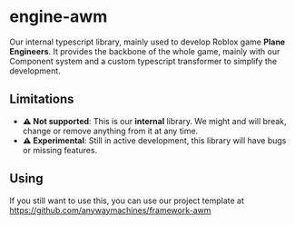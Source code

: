 # engine-awm
Our internal typescript library, mainly used to develop Roblox game **Plane Engineers**.
It provides the backbone of the whole game, mainly with our Component system and a custom typescript transformer to simplify the development.

## Limitations
- **⚠️ Not supported**: This is our **internal** library. We might and will break, change or remove anything from it at any time.
- **⚠️ Experimental**: Still in active development, this library will have bugs or missing features.

## Using
If you still want to use this, you can use our project template at https://github.com/anywaymachines/framework-awm

